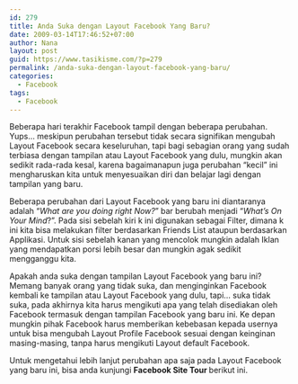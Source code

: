 ```yaml
---
id: 279
title: Anda Suka dengan Layout Facebook Yang Baru?
date: 2009-03-14T17:46:52+07:00
author: Nana
layout: post
guid: https://www.tasikisme.com/?p=279
permalink: /anda-suka-dengan-layout-facebook-yang-baru/
categories:
  - Facebook
tags:
  - Facebook
---
```

<div>
  <p>
    Beberapa hari terakhir Facebook tampil dengan beberapa perubahan. Yups… meskipun perubahan tersebut tidak secara signifikan mengubah Layout Facebook secara keseluruhan, tapi bagi sebagian orang yang sudah terbiasa dengan tampilan atau Layout Facebook yang dulu, mungkin akan sedikit rada-rada kesal, karena bagaimanapun juga perubahan “kecil” ini mengharuskan kita untuk menyesuaikan diri dan belajar lagi dengan tampilan yang baru.
  </p></p>
</div>

<div>
  <p>
    Beberapa perubahan dari Layout Facebook yang baru ini diantaranya adalah “<em>What are you doing right Now?</em>” bar berubah menjadi “<em>What’s On Your Mind</em>?”. Pada sisi sebelah kiri k ini digunakan sebagai Filter, dimana k ini kita bisa melakukan filter berdasarkan Friends List ataupun berdasarkan Applikasi. Untuk sisi sebelah kanan yang mencolok mungkin adalah Iklan yang mendapatkan porsi lebih besar dan mungkin agak sedikit mengganggu kita.
  </p></p>
</div>

<div>
  <p>
    Apakah anda suka dengan tampilan Layout Facebook yang baru ini? Memang banyak orang yang tidak suka, dan menginginkan Facebook kembali ke tampilan atau Layout Facebook yang dulu, tapi… suka tidak suka, pada akhirnya kita harus mengikuti apa yang telah disediakan oleh Facebook termasuk dengan tampilan Facebook yang baru ini. Ke depan mungkin pihak Facebook harus memberikan kebebasan kepada usernya untuk bisa mengubah Layout Profile Facebook sesuai dengan keinginan masing-masing, tanpa harus mengikuti Layout default Facebook.
  </p></p>
</div>

<div>
  Untuk mengetahui lebih lanjut perubahan apa saja pada Layout Facebook yang baru ini, bisa anda kunjungi <strong>Facebook Site Tour </strong> berikut ini.
</div>